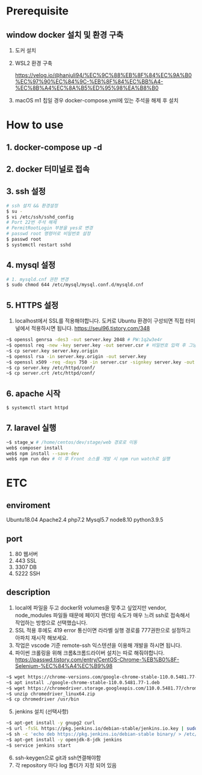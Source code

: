 # Prerequisite

## window docker 설치 및 환경 구축
1. 도커 설치
2. WSL2 환경 구축

    https://velog.io/@hanjuli94/%EC%9C%88%EB%8F%84%EC%9A%B0%EC%97%90%EC%84%9C-%EB%8F%84%EC%BB%A4-%EC%8B%A4%EC%8A%B5%ED%95%98%EA%B8%B0

3. macOS m1 칩일 경우 docker-compose.yml에 있는 주석을 해제 후 설치

# How to use
## 1. docker-compose up -d

## 2. docker 터미널로 접속

## 3. ssh 설정
```bash
# ssh 설치 && 환경설정
$ su -
$ vi /etc/ssh/sshd_config
# Port 22번 주석 해제
# PermitRootLogin 부분을 yes로 변경
# passwd root 명령어로 비밀번호 설정
$ passwd root
$ systemctl restart sshd
```
## 4. mysql 설정
```bash
# 1. mysqld.cnf 권한 변경
$ sudo chmod 644 /etc/mysql/mysql.conf.d/mysqld.cnf
```

## 5. HTTPS 설정
1. localhost에서 SSL를 적용해야합니다. 도커로 Ubuntu 환경이 구성되면 직접 터미널에서 적용하시면 됩니다.
    https://seul96.tistory.com/348
```bash
~$ openssl genrsa -des3 -out server.key 2048 # PW:1q2w3e4r
~$ openssl req -new -key server.key -out server.csr # 비밀번호 입력 후 그냥 엔터
~$ cp server.key server.key.origin
~$ openssl rsa -in server.key.origin -out server.key
~$ openssl x509 -req -days 750 -in server.csr -signkey server.key -out server.crt
~$ cp server.key /etc/httpd/conf/
~$ cp server.crt /etc/httpd/conf/
```

## 6. apache 시작
```bash
$ systemctl start httpd
```

## 7. laravel 실행
```bash
~$ stage_w # /home/centos/dev/stage/web 경로로 이동
web$ composer install
web$ npm install --save-dev
web$ npm run dev # 이 후 Front 소스를 개발 시 npm run watch로 실행
```

# ETC
## enviroment
Ubuntu18.04 Apache2.4 php7.2 Mysql5.7 node8.10 python3.9.5

## port
1. 80 웹서버
2. 443 SSL
3. 3307 DB
4. 5222 SSH

## description
1. local에 파일을 두고 docker와 volumes을 맞추고 싶었지만 vendor, node_modules 파일들 때문에 페이지 렌더링 속도가 매우 느려 ssh로 접속해서 작업하는 방향으로 선택했습니다.
2. SSL 적용 후에도 419 error 통신이면 라라벨 실행 경로를 777권한으로 설정하고 아파치 재시작 해보세요.
3. 작업은 vscode 기준 remote-ssh 익스텐션을 이용해 개발을 하시면 됩니다.
4. 파이썬 크롤링을 위해 크롬&크롬드라이버 설치는 따로 해줘야합니다. https://passwd.tistory.com/entry/CentOS-Chrome-%EB%B0%8F-Selenium-%EC%84%A4%EC%B9%98
```bash
~$ wget https://chrome-versions.com/google-chrome-stable-110.0.5481.77-1.deb
~$ apt install ./google-chrome-stable-110.0.5481.77-1.deb
~$ wget https://chromedriver.storage.googleapis.com/110.0.5481.77/chromedriver_linux64.zip
~$ unzip chromedriver_linux64.zip
~$ cp chromedriver /usr/bin
```
5. jenkins 설치 (선택사항)
```bash
~$ apt-get install -y gnupg2 curl
~$ url -fsSL https://pkg.jenkins.io/debian-stable/jenkins.io.key | sudo apt-key add -
~$ sh -c 'echo deb https://pkg.jenkins.io/debian-stable binary/ > /etc/apt/sources.list.d/jenkins.list'
~$ apt-get install -y openjdk-8-jdk jenkins
~$ service jenkins start
```
6. ssh-keygen으로 git과 ssh연결해야함
7. 각 repository 마다 log 폴더가 지정 되어 있음
